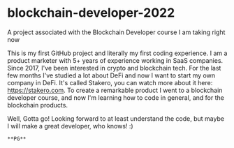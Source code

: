 # blockchain-developer-2022
A project associated with the Blockchain Developer course I am taking right now

This is my first GitHub project and literally my first coding experience.
I am a product marketer with 5+ years of experience working in SaaS companies. 
Since 2017, I've been interested in crypto and blockchain tech. For the last few months I've studied a lot about DeFi and now I want to start my own company in DeFi. It's called Stakero, you can watch more about it here: https://stakero.com. To create a remarkable product I went to a blockchain developer course, and now I'm learning how to code in general, and for the blockchain products.

Well,
   Gotta go!
    Looking forward to at least understand the code, but maybe I will make a great developer, who knows! :)
    
    **PG**

